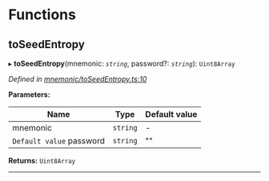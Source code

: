 

# Functions

<a id="toseedentropy"></a>

##  toSeedEntropy

▸ **toSeedEntropy**(mnemonic: *`string`*, password?: *`string`*): `Uint8Array`

*Defined in [mnemonic/toSeedEntropy.ts:10](https://github.com/polkadot-js/common/blob/5bd08ca/packages/util-crypto/src/mnemonic/toSeedEntropy.ts#L10)*

**Parameters:**

| Name | Type | Default value |
| ------ | ------ | ------ |
| mnemonic | `string` | - |
| `Default value` password | `string` | &quot;&quot; |

**Returns:** `Uint8Array`

___

